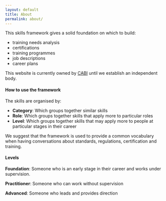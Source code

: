 ```yaml
---
layout: default
title: About
permalink: about/
---
```

This skills framework gives a solid foundation on which to build:

- training needs analysis
- certifications
- training programmes
- job descriptions
- career plans

This website is currently owned by <a href="https://cabi.org" target="_blank">CABI</a> until we establish an independent body.

#### How to use the framework

The skills are organised by:

- **Category**: Which groups together similar skills
- **Role**: Which groups together skills that apply more to particular roles
- **Level**: Which groups together skills that may apply more to people at particular stages in their career

We suggest that the framework is used to provide a common vocabulary when having conversations about standards, regulations, certification and training.

#### Levels

**Foundation**: Someone who is an early stage in their career and works under supervision.

**Practitioner**: Someone who can work without supervision

**Advanced**: Someone who leads and provides direction

